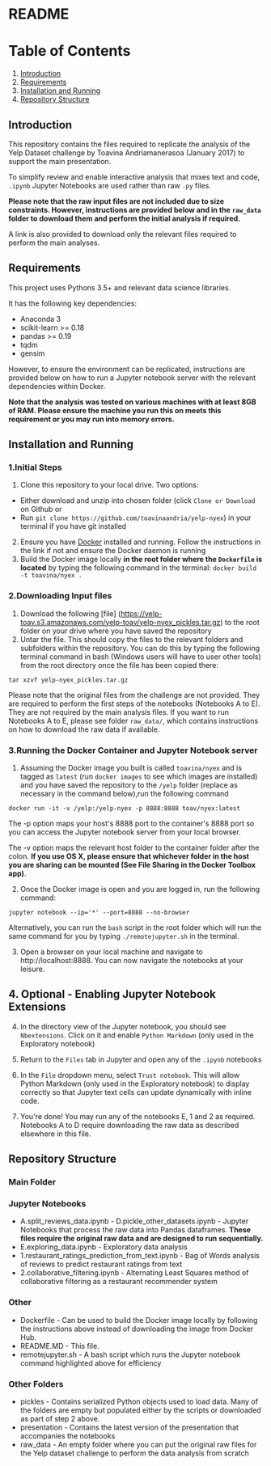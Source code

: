 # README

# Table of Contents
1. [Introduction](#introduction)
2. [Requirements](#requirements)
3. [Installation and Running](#installation)
4. [Repository Structure](#structure)

## Introduction <a name="introduction"></a>

This repository contains the files required to replicate the analysis
of the Yelp Dataset challenge by Toavina Andriamanerasoa (January 2017) to
support the main presentation.

To simplify review and enable interactive analysis that mixes text
and code, `.ipynb` Jupyter Notebooks are used rather than raw `.py` files.

**Please note that the raw input files are not included due to size constraints.
However, instructions are provided below and in the `raw_data` folder to
download them and perform the initial analysis if required.**

A link is also provided to download only the relevant files required to perform
the main analyses.

## Requirements <a name="requirements"></a>

This project uses Pythons 3.5+ and relevant data science libraries.

It has the following key dependencies:
* Anaconda 3
* scikit-learn >= 0.18
* pandas >= 0.19
* tqdm
* gensim

However, to ensure the environment can be replicated, instructions are provided
below on how to run a Jupyter notebook server with the relevant dependencies
within Docker.

**Note that the analysis was tested on various machines with at least 8GB of RAM.
Please ensure the machine you run this on meets this requirement or you may run
into memory errors.**

## Installation and Running<a name='installation'></a>

### 1.Initial Steps

1. Clone this repository to your local drive. Two options:
  * Either download and unzip into chosen folder (click `Clone or Download` on
    Github or
  * Run `git clone https://github.com/toavinaandria/yelp-nyex`) in your terminal
   if you have git installed
2. Ensure you have [Docker](https://www.docker.com) installed and running.
Follow the instructions in the link if not and ensure the Docker daemon is
running
3. Build the Docker image locally **in the root folder where the
  `Dockerfile` is located** by typing the following command in the terminal:
  `docker build -t toavina/nyex .`



### 2.Downloading Input files

1. Download the following [file]
(https://yelp-toav.s3.amazonaws.com/yelp-toav/yelp-nyex_pickles.tar.gz) to the
root folder on your drive where you have saved the repository
2. Untar the file. This should copy the files to the relevant folders and
subfolders within the repository. You can do this by typing the following
terminal command in bash (Windows users will have to user other tools) from the
root directory once the file has been copied there:

`tar xzvf yelp-nyex_pickles.tar.gz`

Please note that the original files from the challenge are not provided.
They are required to perform the first steps of the notebooks (Notebooks A to E).
They are not required by the main analysis files. If you want to run Notebooks
A to E, please see folder `raw_data/`, which contains instructions on how to
download the raw data if available.

### 3.Running the Docker Container and Jupyter Notebook server

1. Assuming the Docker image you built is called `toavina/nyex` and is tagged as
`latest` (run `docker images` to see which images are installed)  and you have
saved the repository to the `/yelp` folder (replace as necessary in the command
below),run the following command

  `docker run -it -v /yelp:/yelp-nyex -p 8888:8888 toav/nyex:latest`

  The -p option maps your host's 8888 port to the container's 8888 port so you
  can access the Jupyter notebook server from your local browser.

  The -v option maps the relevant host folder to the container folder after the
  colon. **If you use OS X, please ensure that whichever folder in the host
  you are sharing can be mounted (See File Sharing in the Docker Toolbox app)**.

2. Once the Docker image is open and you are logged in, run the following
command:

`jupyter notebook --ip='*' --port=8888 --no-browser`

Alternatively, you can run the `bash` script in the root folder which will run
the same command for you by typing `./remotejupyter.sh` in the terminal.


3. Open a browser on your local machine and navigate to http://localhost:8888.
You can now navigate the notebooks at your leisure.

## 4. Optional - Enabling Jupyter Notebook Extensions

4. In the directory view of the Jupyter notebook, you should see `Nbextensions`.
 Click on it and enable `Python Markdown` (only used in the Exploratory notebook)

5. Return to the `Files` tab in Jupyter and open any of the `.ipynb` notebooks

6. In the `File` dropdown menu, select `Trust notebook`. This will allow
Python Markdown (only used in the Exploratory notebook) to display correctly
so that Jupyter text cells can update dynamically with inline code.

7. You're done! You may run any of the notebooks E, 1 and 2 as required.
Notebooks A to D require downloading the raw data as described elsewhere in this
file.


## Repository Structure <a name='structure'></a>

### Main Folder

### Jupyter Notebooks

* A.split_reviews_data.ipynb - D.pickle_other_datasets.ipynb - Jupyter Notebooks
that process the raw data into Pandas dataframes. **These files require
the original raw data and are designed to run sequentially.**
* E.exploring_data.ipynb - Exploratory data analysis
* 1.restaurant_ratings_prediction_from_text.ipynb - Bag of Words
analysis of reviews to predict restaurant ratings from text
* 2.collaborative_filtering.ipynb - Alternating Least Squares method of
collaborative filtering as a restaurant recommender system

### Other

* Dockerfile - Can be used to build the Docker image locally by following the
instructions above instead of downloading the image from Docker Hub.
* README.MD - This file.
* remotejupyter.sh - A bash script which runs the Jupyter notebook command
highlighted above for efficiency

### Other Folders

* pickles - Contains serialized Python objects used to load data. Many of the
folders are empty but populated either by the scripts or downloaded as part
of step 2 above.
* presentation - Contains the latest version of the presentation that
accompanies the notebooks
* raw_data - An empty folder where you can put the original raw files for the
Yelp dataset challenge to perform the data analysis from scratch
